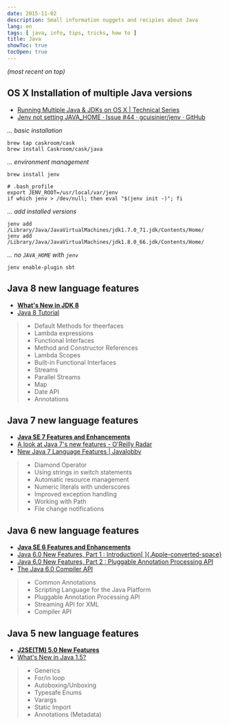 ```yaml
---
date: 2015-11-02
description: Small information nuggets and recipies about Java
lang: en
tags: [ java, info, tips, tricks, how to ]
title: Java
showToc: true
tocOpen: true
---
```


<!--more-->

*(most recent on top)*

## OS X Installation of multiple Java versions

* [Running Multiple Java & JDKs on OS X | Technical Series](http://kevinallenrodriguez.com/blog/properly-installing-managing-multiple-java-versions-on-os-x/)
* [Jenv not setting JAVA_HOME · Issue #44 · gcuisinier/jenv · GitHub](https://github.com/gcuisinier/jenv/issues/44)

*... basic installation*

```shell
brew tap caskroom/cask
brew install Caskroom/cask/java
```

*... environment management*

```shell
brew install jenv
```

```shell
# .bash_profile
export JENV_ROOT=/usr/local/var/jenv
if which jenv > /dev/null; then eval "$(jenv init -)"; fi
```

*... add installed versions*

```shell
jenv add /Library/Java/JavaVirtualMachines/jdk1.7.0_71.jdk/Contents/Home/
jenv add /Library/Java/JavaVirtualMachines/jdk1.8.0_66.jdk/Contents/Home/
```

*... no `JAVA_HOME` with `jenv`*

```shell
jenv enable-plugin sbt
```

## Java 8 new language features

* [**What's New in JDK 8**](http://www.oracle.com/technetwork/java/javase/8-whats-new-2157071.html)
* [Java 8 Tutorial](http://winterbe.com/posts/2014/03/16/java-8-tutorial/)

> * Default Methods for theerfaces
> * Lambda expressions
> * Functional Interfaces
> * Method and Constructor References
> * Lambda Scopes
> * Built-in Functional Interfaces
> * Streams
> * Parallel Streams
> * Map
> * Date API
> * Annotations

## Java 7 new language features

* [**Java SE 7 Features and Enhancements**](http://www.oracle.com/technetwork/java/javase/jdk7-relnotes-418459.html)
* [A look at Java 7's new features - O'Reilly Radar](http://radar.oreilly.com/2011/09/java7-features.html)
* [New Java 7 Language Features | Javalobby](http://java.dzone.com/articles/new-java-7-language-features)

> * Diamond Operator
> * Using strings in switch statements
> * Automatic resource management
> * Numeric literals with underscores
> * Improved exception handling
> * Working with Path
> * File change notifications

## Java 6 new language features

* [**Java SE 6 Features and Enhancements**](http://www.oracle.com/technetwork/java/javase/features-141434.html)
* [Java 6.0 New Features, Part 1 : Introduction[ ]{.Apple-converted-space}](http://www.javabeat.net/introduction-to-java-6-0-new-features-part-i/)
* [Java 6.0 New Features, Part 2 : Pluggable Annotation Processing API](http://www.javabeat.net/java-6-0-features-part-2-pluggable-annotation-processing-api/)
* [The Java 6.0 Compiler API](http://www.javabeat.net/the-java-6-0-compiler-api/)

> * Common Annotations
> * Scripting Language for the Java Platform
> * Pluggable Annotation Processing API
> * Streaming API for XML
> * Compiler API

## Java 5 new language features

* [**J2SE(TM) 5.0 New Features**](http://docs.oracle.com/javase/1.5.0/docs/relnotes/features.html)
* [What's New in Java 1.5?](http://www.cs.indiana.edu/classes/jett/sstamm/)

> * Generics
> * For/in loop
> * Autoboxing/Unboxing
> * Typesafe Enums
> * Varargs
> * Static Import
> * Annotations (Metadata)
